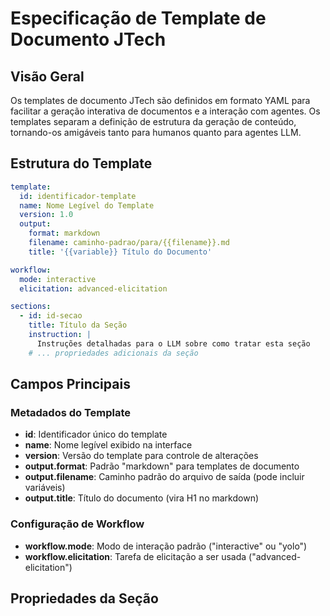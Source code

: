 <!-- Powered by JTECH™ Core -->

# Especificação de Template de Documento JTech

## Visão Geral

Os templates de documento JTech são definidos em formato YAML para facilitar a geração interativa de documentos e a interação com agentes. Os templates separam a definição de estrutura da geração de conteúdo, tornando-os amigáveis tanto para humanos quanto para agentes LLM.

## Estrutura do Template

```yaml
template:
  id: identificador-template
  name: Nome Legível do Template
  version: 1.0
  output:
    format: markdown
    filename: caminho-padrao/para/{{filename}}.md
    title: '{{variable}} Título do Documento'

workflow:
  mode: interactive
  elicitation: advanced-elicitation

sections:
  - id: id-secao
    title: Título da Seção
    instruction: |
      Instruções detalhadas para o LLM sobre como tratar esta seção
    # ... propriedades adicionais da seção
```

## Campos Principais

### Metadados do Template

- **id**: Identificador único do template
- **name**: Nome legível exibido na interface
- **version**: Versão do template para controle de alterações
- **output.format**: Padrão "markdown" para templates de documento
- **output.filename**: Caminho padrão do arquivo de saída (pode incluir variáveis)
- **output.title**: Título do documento (vira H1 no markdown)

### Configuração de Workflow

- **workflow.mode**: Modo de interação padrão ("interactive" ou "yolo")
- **workflow.elicitation**: Tarefa de elicitação a ser usada ("advanced-elicitation")

## Propriedades da Seção
